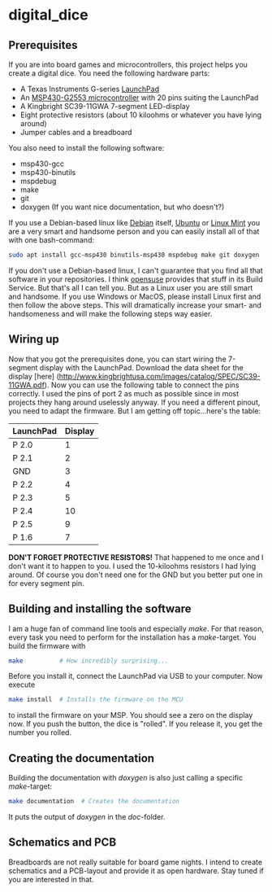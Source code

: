# digital_dice

## Prerequisites
If you are into board games and microcontrollers, this project helps you create a digital dice.
You need the following hardware parts:

- A Texas Instruments G-series [LaunchPad](http://www.ti.com/tool/MSP-EXP430G2)
- An [MSP430-G2553 microcontroller](http://www.ti.com/product/msp430g2553) with 20 pins suiting the LaunchPad
- A Kingbright SC39-11GWA 7-segment LED-display
- Eight protective resistors (about 10 kiloohms or whatever you have lying around)
- Jumper cables and a breadboard

You also need to install the following software:

- msp430-gcc
- msp430-binutils
- mspdebug
- make
- git
- doxygen (If you want nice documentation, but who doesn't?)

If you use a Debian-based linux like [Debian](https://debian.org) itself, [Ubuntu](https://ubuntu.com) or [Linux Mint](https://linuxmint.com) you are a very smart and handsome
person and you can easily install all of that with one bash-command:

```sh
sudo apt install gcc-msp430 binutils-msp430 mspdebug make git doxygen
```

If you don't use a Debian-based linux, I can't guarantee that you find all that software in your
repositories. I think [opensuse](https://www.opensuse.org) provides that stuff in its Build Service. But that's all I can
tell you. But as a Linux user you are still smart and handsome.
If you use Windows or MacOS, please install Linux first and then follow the above steps. 
This will dramatically increase your smart- and handsomeness and will make the following steps way easier.

## Wiring up
Now that you got the prerequisites done, you can start wiring the 7-segment display with the LaunchPad.
Download the data sheet for the display [here] (http://www.kingbrightusa.com/images/catalog/SPEC/SC39-11GWA.pdf).
Now you can use the following table to connect the pins correctly. I used the pins of port 2 as much as possible
since in most projects they hang around uselessly anyway. If you need a different pinout, you need to adapt the
firmware. But I am getting off topic...here's the table:

|LaunchPad|Display|
|---------|-------|
|P 2.0    |1      |
|P 2.1    |2      |
|GND      |3      |
|P 2.2    |4      |
|P 2.3    |5      |
|P 2.4    |10     |
|P 2.5    |9      |
|P 1.6    |7      |

**DON'T FORGET PROTECTIVE RESISTORS!** That happened to me once and I don't want it to happen to you. I used the
10-kiloohms resistors I had lying around. Of course you don't need one for the GND but you better put one in for
every segment pin.

## Building and installing the software
I am a huge fan of command line tools and especially _make_. For that reason, every task you need to perform for
the installation has a _make_-target. You build the firmware with

```sh
make          # How incredibly surprising...
```

Before you install it, connect the LaunchPad via USB to your computer. Now execute

```sh
make install  # Installs the firmware on the MCU
```

to install the firmware on your MSP. You should see a zero on the display now. If you push the button, the
dice is "rolled". If you release it, you get the number you rolled.

## Creating the documentation
Building the documentation with _doxygen_ is also just calling a specific _make_-target:

```sh
make documentation  # Creates the documentation
```

It puts the output of _doxygen_ in the _doc_-folder.

## Schematics and PCB
Breadboards are not really suitable for board game nights. I intend to create schematics and a PCB-layout
and provide it as open hardware. Stay tuned if you are interested in that.
